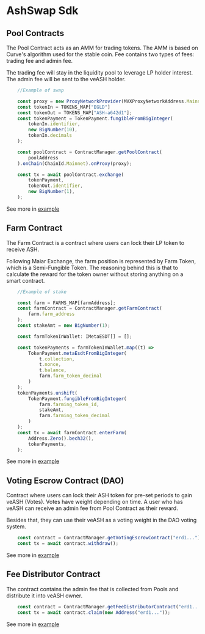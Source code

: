 # AshSwap Sdk


## Pool Contracts
The Pool Contract acts as an AMM for trading tokens. The AMM is based on Curve's algorithm used for the stable coin. Fee contains two types of fees: trading fee and admin fee.

The trading fee will stay in the liquidity pool to leverage LP holder interest. The admin fee will be sent to the veASH holder.

```typescript
    //Example of swap

    const proxy = new ProxyNetworkProvider(MVXProxyNetworkAddress.Mainnet)
    const tokenIn = TOKENS_MAP["EGLD"]
    const tokenOut = TOKENS_MAP["ASH-a642d1"];
    const tokenPayment = TokenPayment.fungibleFromBigInteger(
        tokenIn.identifier,
        new BigNumber(10),
        tokenIn.decimals
    );

    const poolContract = ContractManager.getPoolContract(
        poolAddress
    ).onChain(ChainId.Mainnet).onProxy(proxy);

    const tx = await poolContract.exchange(
        tokenPayment,
        tokenOut.identifier,
        new BigNumber(1),
    );

```

See more in [example](https://github.com/ashswap/ash-sdk-js/tree/main/example/pool.ts)

## Farm Contract
The Farm Contract is a contract where users can lock their LP token to receive ASH.

Following Maiar Exchange, the farm position is represented by Farm Token, which is a Semi-Fungible Token. The reasoning behind this is that to calculate the reward for the token owner without storing anything on a smart contract.

```typescript
    //Example of stake

    const farm = FARMS_MAP[farmAddress];
    const farmContract = ContractManager.getFarmContract(
        farm.farm_address
    );
    const stakeAmt = new BigNumber(1);

    const farmTokenInWallet: IMetaESDT[] = [];

    const tokenPayments = farmTokenInWallet.map((t) =>
        TokenPayment.metaEsdtFromBigInteger(
            t.collection,
            t.nonce,
            t.balance,
            farm.farm_token_decimal
        )
    );
    tokenPayments.unshift(
        TokenPayment.fungibleFromBigInteger(
            farm.farming_token_id,
            stakeAmt,
            farm.farming_token_decimal
        )
    );
    const tx = await farmContract.enterFarm(
        Address.Zero().bech32(),
        tokenPayments,
    );
```
See more in [example](https://github.com/ashswap/ash-sdk-js/tree/main/example/farm.ts)

## Voting Escrow Contract (DAO)
Contract where users can lock their ASH token for pre-set periods to gain veASH (Votes). Votes have weight depending on time. A user who has veASH can receive an admin fee from Pool Contract as their reward.

Besides that, they can use their veASH as a voting weight in the DAO voting system.

```typescript
    const contract = ContractManager.getVotingEscrowContract("erd1...");
    const tx = await contract.withdraw();
```
See more in [example](https://github.com/ashswap/ash-sdk-js/tree/main/example/votingEscrow.ts)

## Fee Distributor Contract
The contract contains the admin fee that is collected from Pools and distribute it into veASH owner.

```typescript
    const contract = ContractManager.getFeeDistributorContract("erd1...");
    const tx = await contract.claim(new Address("erd1..."));
```
See more in [example](https://github.com/ashswap/ash-sdk-js/tree/main/example/freeDistributor.ts)

